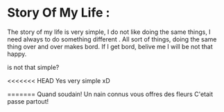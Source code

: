 # Story Of My Life :

The story of my life is very simple, I do not like doing the same things, I need always to do something different .
All sort of things, doing the same thing over and over makes bord. 
If I get bord, belive me I will be not that happy.

is not that simple?  

<<<<<<< HEAD
Yes very simple xD

=======
Quand soudain!
Un nain connus vous offres des fleurs
C'etait passe partout!
    
